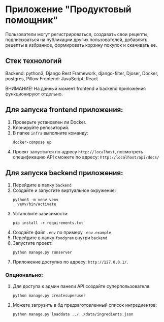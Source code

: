 # Приложение "Продуктовый помощник"
Пользователи могут регистрироваться, создавать свои рецепты, подписываться на публикации других пользователей, добавлять рецепты в избранное, формировать корзину покупок и скачивать ее.

## Стек технологий
Backend: python3, Django Rest Framework, django-filter, Djoser, Docker, postgres, Pillow
Frontend: JavaScript, React

ВНИМАНИЕ! На данный момент frontend и backend приложения функционируют отдельно.

## Для запуска frontend приложения:
1. Проверьте установлен ли Docker.
2. Клонируйте репозиторий.
3. В папке `infra` выполните команду:
    ```
    docker-compose up
    ```
4. Проект запустится по адресу `http://localhost`, посмотреть спецификацию API сможете по адресу: `http://localhost/api/docs/`

## Для запуска backend приложения:
1. Перейдите в папку `backend`
2. Создайте и запустите виртуальное окружение:
   ```
   python3 -m venv venv
   . venv/bin/activate
   ```
3. Установите зависимости:
   ```
   pip install -r requirements.txt
   ```
4. Coздайте файл `.env` по примеру `.env.example`
4. Перейдите в папку `foodgram` внутри `backend`
5. Запустите проект:
   ```
   python manage.py runserver
   ```
6. Приложение доступно по адресу: `http://127.0.0.1/`.
   
### Опционально:
1. Для доступа к админ панели API создайте суперпользователя:
    ```
    python manage.py createsuperuser
    ```
2. Можете загрузить в бд предзаготовленный список ингредиентов:
    ```
    python manage.py loaddata ../../data/ingredients.json
    ```
